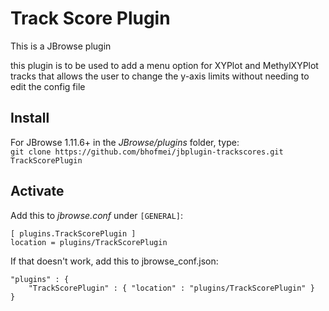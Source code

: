 # Track Score Plugin
This is a JBrowse plugin
 
this plugin is to be used to add a menu option for XYPlot and MethylXYPlot tracks that allows the user to change the y-axis limits without needing to edit the config file

## Install

For JBrowse 1.11.6+ in the _JBrowse/plugins_ folder, type:  
``git clone https://github.com/bhofmei/jbplugin-trackscores.git TrackScorePlugin``

## Activate
Add this to _jbrowse.conf_ under `[GENERAL]`:

    [ plugins.TrackScorePlugin ]
    location = plugins/TrackScorePlugin

If that doesn't work, add this to jbrowse_conf.json:

    "plugins" : {
        "TrackScorePlugin" : { "location" : "plugins/TrackScorePlugin" }
    }
